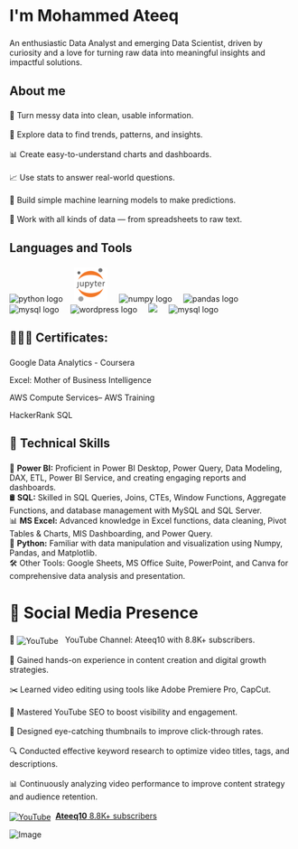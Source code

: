 <h1 align="left">I'm Mohammed Ateeq</h1>

###

<p align="left">An enthusiastic Data Analyst and emerging Data Scientist, driven by curiosity and a love for turning raw data into meaningful insights and impactful solutions.</p>
<h2 align="left">About me</h2>

###

<p align="left">🧹 Turn messy data into clean, usable information.<br><br>🔎 Explore data to find trends, patterns, and insights.<br><br>📊 Create easy-to-understand charts and dashboards.<br><br>📈 Use stats to answer real-world questions.<br><br>🤖 Build simple machine learning models to make predictions.<br><br>🧾 Work with all kinds of data — from spreadsheets to raw text.</p>

###

<h2 align="left">Languages and Tools</h2>

###

<div align="left">
  <img src="https://www.iconninja.com/files/982/335/815/logo-python-icon.svg" height="60" alt="python logo"  />
  <img width="12" />
  <img src="https://raw.githubusercontent.com/github/explore/a4691f04ff219c1c2aa02fc61fda41aa43f1459a/topics/jupyter-notebook/jupyter-notebook.png" height="60" alt="jupyter logo"  />
  <img width="12" />
  <img src="https://upload.wikimedia.org/wikipedia/commons/thumb/3/31/NumPy_logo_2020.svg/1200px-NumPy_logo_2020.svg.png" height="60" alt="numpy logo"  />
  <img width="12" />
  <img src="https://upload.wikimedia.org/wikipedia/commons/thumb/e/ed/Pandas_logo.svg/2560px-Pandas_logo.svg.png" height="60" alt="pandas logo"  />
  <img width="12" />
  <img src="https://download.logo.wine/logo/MySQL/MySQL-Logo.wine.png" height="60" alt="mysql logo"  />
  <img width="12" />
  <img src="https://cdn.jsdelivr.net/gh/devicons/devicon/icons/wordpress/wordpress-original.svg" height="60" alt="wordpress logo"  />
  <img width="12" />
  <img src="https://pragmaticworks.com/hs-fs/hubfs/social-suggested-images/Power-Bi-logo-transparent.png?width=655&height=400&name=Power-Bi-logo-transparent.png" height="45">
  <img width="12" />
  <img src="https://www.hertiecodingclub.com/learn/rstudio/install-r-studio/images/rstudio.png" height="45" alt="mysql logo"  />

</div>

###

<h2 align="left">🧑🏽‍🎓 Certificates:</h2>

###
<p align="left">Google Data Analytics - Coursera</p>
<p align="left">Excel: Mother of Business Intelligence</p>
<p align="left">AWS Compute Services– AWS Training</p>
<p align="left">HackerRank SQL</p>


###

<h2 align="left">📍 Technical Skills</h2>

###

<p align="left">📐 <b>Power BI:</b> Proficient in Power BI Desktop, Power Query, Data Modeling, DAX, ETL, Power BI Service, and creating engaging reports and dashboards.<br>🛢️ <b>SQL:</b> Skilled in SQL Queries, Joins, CTEs, Window Functions, Aggregate Functions, and database management with MySQL and SQL Server.<br>📊 <b>MS Excel:</b> Advanced knowledge in Excel functions, data cleaning, Pivot Tables & Charts, MIS Dashboarding, and Power Query.<br>🐍 <b>Python:</b> Familiar with data manipulation and visualization using Numpy, Pandas, and Matplotlib.<br>🛠️ Other Tools: Google Sheets, MS Office Suite, PowerPoint, and Canva for comprehensive data analysis and presentation.</p>

###
<h1 align="left">📱 Social Media Presence</h1>

###
<p align="left">🎥 <img src="https://upload.wikimedia.org/wikipedia/commons/0/09/YouTube_full-color_icon_%282017%29.svg" alt="YouTube" width="12" height="50" style="vertical-align:middle; margin-right:8px;"> YouTube Channel: Ateeq10 with 8.8K+ subscribers.<br><br>🧠 Gained hands-on experience in content creation and digital growth strategies.<br><br>
✂️ Learned video editing using tools like Adobe Premiere Pro, CapCut.<br><br>🧲 Mastered YouTube SEO to boost visibility and engagement.<br><br>🎨 Designed eye-catching thumbnails to improve click-through rates.<br><br>🔍 Conducted effective keyword research to optimize video titles, tags, and descriptions.<br><br>📊 Continuously analyzing video performance to improve content strategy and audience retention.<br><br> <a href="https://www.youtube.com/@Ateeq10" target="_blank">
  <img src="https://upload.wikimedia.org/wikipedia/commons/0/09/YouTube_full-color_icon_%282017%29.svg" alt="YouTube" width="24" height="24" style="vertical-align:middle; margin-right:8px;"><strong>Ateeq10</strong> 8.8K+ subscribers
</a>
</p>

![Image](https://github.com/user-attachments/assets/017d489d-515a-4737-aaff-6734fadde465)

